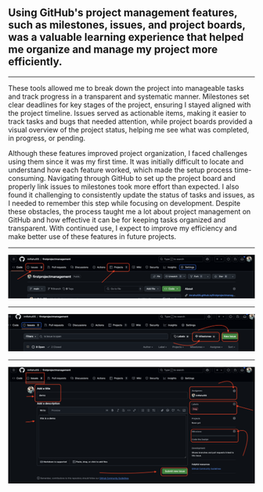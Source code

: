 ## Using GitHub's project management features, such as milestones, issues, and project boards, was a valuable learning experience that helped me organize and manage my project more efficiently.
<hr>
 These tools allowed me to break down the project into manageable tasks and track progress in a transparent and systematic manner. Milestones set clear deadlines for key stages of the project, ensuring I stayed aligned with the project timeline. Issues served as actionable items, making it easier to track tasks and bugs that needed attention, while project boards provided a visual overview of the project status, helping me see what was completed, in progress, or pending.<br>

Although these features improved project organization, I faced challenges using them since it was my first time. It was initially difficult to locate and understand how each feature worked, which made the setup process time-consuming. Navigating through GitHub to set up the project board and properly link issues to milestones took more effort than expected. I also found it challenging to consistently update the status of tasks and issues, as I needed to remember this step while focusing on development. Despite these obstacles, the process taught me a lot about project management on GitHub and how effective it can be for keeping tasks organized and transparent. With continued use, I expect to improve my efficiency and make better use of these features in future projects.
<hr>

![Alt text](assets/1.png)
<hr>

![Alt text](assets/2.png)
<hr>

![Alt text](assets/3.png)




